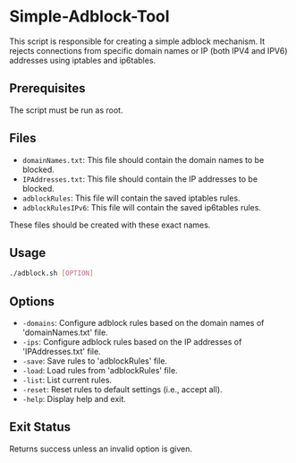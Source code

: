 # Simple-Adblock-Tool
This script is responsible for creating a simple adblock mechanism. It rejects connections from specific domain names or IP (both IPV4 and IPV6) addresses using iptables and ip6tables.

## Prerequisites

The script must be run as root.

## Files

- `domainNames.txt`: This file should contain the domain names to be blocked.
- `IPAddresses.txt`: This file should contain the IP addresses to be blocked.
- `adblockRules`: This file will contain the saved iptables rules.
- `adblockRulesIPv6`: This file will contain the saved ip6tables rules.

These files should be created with these exact names.

## Usage

```bash
./adblock.sh [OPTION]
```

## Options

- `-domains`: Configure adblock rules based on the domain names of 'domainNames.txt' file.
- `-ips`: Configure adblock rules based on the IP addresses of 'IPAddresses.txt' file.
- `-save`: Save rules to 'adblockRules' file.
- `-load`: Load rules from 'adblockRules' file.
- `-list`: List current rules.
- `-reset`: Reset rules to default settings (i.e., accept all).
- `-help`: Display help and exit.

## Exit Status

Returns success unless an invalid option is given.

